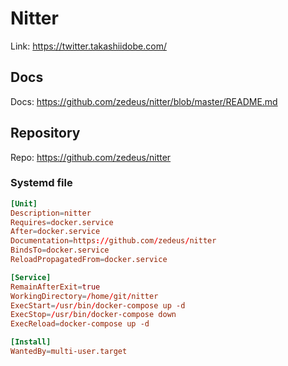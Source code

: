 # Nitter

Link: <https://twitter.takashiidobe.com/>

## Docs

Docs: <https://github.com/zedeus/nitter/blob/master/README.md>

## Repository

Repo: <https://github.com/zedeus/nitter>

### Systemd file

```toml
[Unit]
Description=nitter
Requires=docker.service
After=docker.service
Documentation=https://github.com/zedeus/nitter
BindsTo=docker.service
ReloadPropagatedFrom=docker.service

[Service]
RemainAfterExit=true
WorkingDirectory=/home/git/nitter
ExecStart=/usr/bin/docker-compose up -d
ExecStop=/usr/bin/docker-compose down
ExecReload=docker-compose up -d

[Install]
WantedBy=multi-user.target
```
